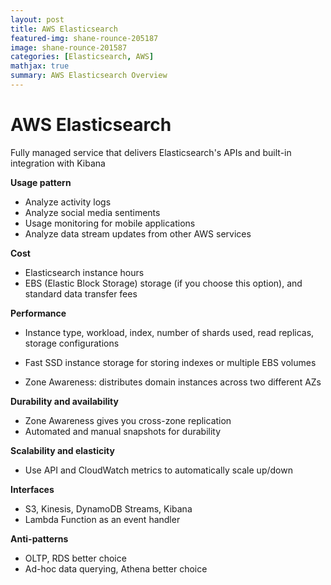 ```yaml
---
layout: post
title: AWS Elasticsearch
featured-img: shane-rounce-205187
image: shane-rounce-201587
categories: [Elasticsearch, AWS]
mathjax: true
summary: AWS Elasticsearch Overview
---
```


# AWS Elasticsearch

Fully managed service that delivers Elasticsearch's APIs and built-in integration with Kibana

**Usage pattern**
- Analyze activity logs
- Analyze social media sentiments
- Usage monitoring for mobile applications
- Analyze data stream updates from other AWS services

**Cost**
- Elasticsearch instance hours
- EBS (Elastic Block Storage) storage (if you choose this option), and standard data transfer fees

**Performance**
- Instance type, workload, index, number of shards used, read replicas, storage configurations
- Fast SSD instance storage for storing indexes or multiple EBS volumes

- Zone Awareness: distributes domain instances across two different AZs

**Durability and availability**
- Zone Awareness gives you cross-zone replication
- Automated and manual snapshots for durability

**Scalability and elasticity**
- Use API and CloudWatch metrics to automatically scale up/down

**Interfaces**
- S3, Kinesis, DynamoDB Streams, Kibana
- Lambda Function as an event handler

**Anti-patterns**
- OLTP, RDS better choice
- Ad-hoc data querying, Athena better choice
